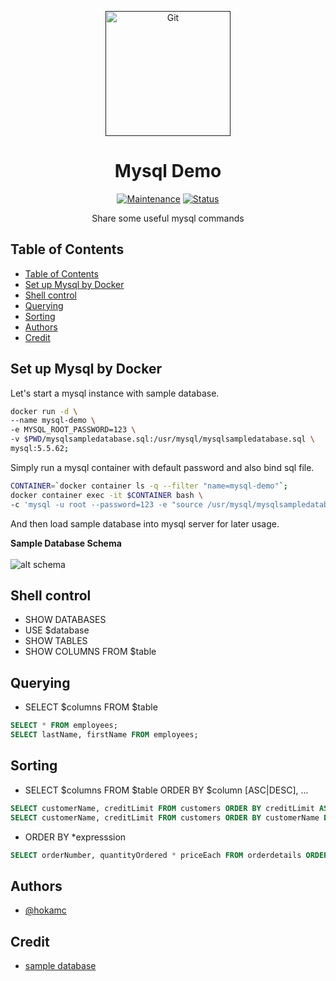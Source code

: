 <p align="center">
  <a href="" rel="noopener">
 <img src="https://upload.wikimedia.org/wikipedia/zh/thumb/6/62/MySQL.svg/2560px-MySQL.svg.png"  width="200" alt="Git"></a>
</p>
<h1 align="center">Mysql Demo</h1>

<div align="center">

[![Maintenance](https://img.shields.io/badge/Maintained%3F-yes-green.svg)]()
[![Status](https://img.shields.io/badge/status-active-success.svg)]()

</div>

<p align="center"> Share some useful mysql commands
    <br> 
</p>

## Table of Contents

- [Table of Contents](#table-of-contents)
- [Set up Mysql by Docker](#set-up-mysql-by-docker)
- [Shell control](#shell-control)
- [Querying](#querying)
- [Sorting](#sorting)
- [Authors](#authors)
- [Credit](#credit)

## Set up Mysql by Docker

Let's start a mysql instance with sample database.

```bash
docker run -d \
--name mysql-demo \
-e MYSQL_ROOT_PASSWORD=123 \
-v $PWD/mysqlsampledatabase.sql:/usr/mysql/mysqlsampledatabase.sql \
mysql:5.5.62;
```
Simply run a mysql container with default password and also bind sql file.

```bash
CONTAINER=`docker container ls -q --filter "name=mysql-demo"`;
docker container exec -it $CONTAINER bash \
-c 'mysql -u root --password=123 -e "source /usr/mysql/mysqlsampledatabase.sql"';
```
And then load sample database into mysql server for later usage.

**Sample Database Schema**<br><br>
![alt schema](https://sp.mysqltutorial.org/wp-content/uploads/2009/12/MySQL-Sample-Database-Schema.png)

## Shell control

- SHOW DATABASES
- USE $database
- SHOW TABLES
- SHOW COLUMNS FROM $table

## Querying

- SELECT $columns FROM $table
```sql
SELECT * FROM employees;
SELECT lastName, firstName FROM employees;
```

## Sorting

- SELECT $columns FROM $table ORDER BY $column [ASC|DESC], ...
```sql
SELECT customerName, creditLimit FROM customers ORDER BY creditLimit ASC;
SELECT customerName, creditLimit FROM customers ORDER BY customerName DESC, creditLimit ASC;
```

- ORDER BY *expresssion
```sql
SELECT orderNumber, quantityOrdered * priceEach FROM orderdetails ORDER BY quantityOrdered * priceEach DESC;
```


## Authors

- [@hokamc](https://github.com/hokamc)

## Credit

- [sample database](https://www.mysqltutorial.org/mysql-sample-database.aspx)

